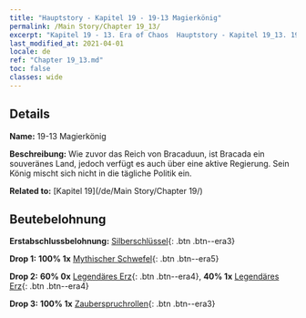 ```yaml
---
title: "Hauptstory - Kapitel 19 - 19-13 Magierkönig"
permalink: /Main Story/Chapter 19_13/
excerpt: "Kapitel 19 - 13. Era of Chaos  Hauptstory - Kapitel 19_13. 19-13 Magierkönig"
last_modified_at: 2021-04-01
locale: de
ref: "Chapter 19_13.md"
toc: false
classes: wide
---
```


## Details

 **Name:** 19-13 Magierkönig

 **Beschreibung:** Wie zuvor das Reich von Bracaduun, ist Bracada ein souveränes Land, jedoch verfügt es auch über eine aktive Regierung. Sein König mischt sich nicht in die tägliche Politik ein.

 **Related to:** [Kapitel 19](/de/Main Story/Chapter 19/)

## Beutebelohnung

 **Erstabschlussbelohnung:** [Silberschlüssel](/de/Items/con_693/){: .btn .btn--era3}

 **Drop 1:** **100% 1x** [Mythischer Schwefel](/de/Items/mat_64/){: .btn .btn--era5}

 **Drop 2:** **60% 0x** [Legendäres Erz](/de/Items/mat_54/){: .btn .btn--era4}, **40% 1x** [Legendäres Erz](/de/Items/mat_54/){: .btn .btn--era4}

 **Drop 3:** **100% 1x** [Zauberspruchrollen](/de/Items/con_694/){: .btn .btn--era3}

